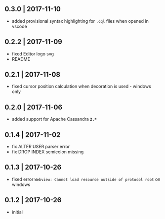 ## 0.3.0 | 2017-11-10

- added provisional syntax highlighting for `.cql` files when opened in vscode

## 0.2.2 | 2017-11-09

- fixed Editor logo svg
- README

## 0.2.1 | 2017-11-08

- fixed cursor position calculation when decoration is used - windows only

## 0.2.0 | 2017-11-06

- added support for Apache Cassandra **`2.*`**

## 0.1.4 | 2017-11-02

- fix ALTER USER parser error
- fix DROP INDEX semicolon missing

## 0.1.3 | 2017-10-26

- fixed error `Webview: Cannot load resource outside of protocol root` on windows

## 0.1.2 | 2017-10-26

- initial
